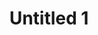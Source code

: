 ---
layout: individual_work_layout
categories: drawing
title: Untitled 1
production_date: "2019"
materials: Risograph prints in staple bound book
dimensions: 6" x 8.5"
image: https://ucarecdn.com/987eddf9-3088-4d06-811f-a20bab7677ac/-/preview/447x538/
---